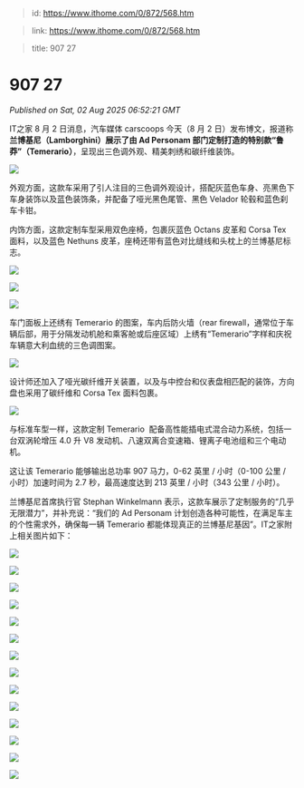 > id: https://www.ithome.com/0/872/568.htm

> link: https://www.ithome.com/0/872/568.htm

> title: 907 27

# 907 27
_Published on Sat, 02 Aug 2025 06:52:21 GMT_

IT之家 8 月 2 日消息，汽车媒体 carscoops 今天（8 月 2 日）发布博文，报道称**兰博基尼（Lamborghini）展示了由 Ad Personam 部门定制打造的特别款“鲁莽”（Temerario）**，呈现出三色调外观、精美刺绣和碳纤维装饰。

![](https://img.ithome.com/newsuploadfiles/2025/8/ae512e3d-5711-4782-96a3-c123cf1c5dd8.png?x-bce-process=image/format,f_auto)

外观方面，这款车采用了引人注目的三色调外观设计，搭配灰蓝色车身、亮黑色下车身装饰以及蓝色装饰条，并配备了哑光黑色尾管、黑色 Velador 轮毂和蓝色刹车卡钳。

内饰方面，这款定制车型采用双色座椅，包裹灰蓝色 Octans 皮革和 Corsa Tex 面料，以及蓝色 Nethuns 皮革，座椅还带有蓝色对比缝线和头枕上的兰博基尼标志。

![](https://img.ithome.com/newsuploadfiles/2025/8/a98c91f3-f87c-4de9-9bc3-37de55d7492a.png?x-bce-process=image/format,f_auto)

![](https://img.ithome.com/newsuploadfiles/2025/8/034d1edc-c0ec-4b34-b463-316c2486cae2.png?x-bce-process=image/format,f_auto)

![](https://img.ithome.com/newsuploadfiles/2025/8/fa2b8524-a0e3-4a22-8c07-1537e3758abc.png?x-bce-process=image/format,f_auto)

车门面板上还绣有 Temerario 的图案，车内后防火墙（rear firewall，通常位于车辆后部，用于分隔发动机舱和乘客舱或后座区域）上绣有“Temerario”字样和庆祝车辆意大利血统的三色调图案。

![](https://img.ithome.com/newsuploadfiles/2025/8/a406eee3-4dc4-43a6-a104-669683bd0844.png?x-bce-process=image/format,f_auto)

设计师还加入了哑光碳纤维开关装置，以及与中控台和仪表盘相匹配的装饰，方向盘也采用了碳纤维和 Corsa Tex 面料包裹。

![](https://img.ithome.com/newsuploadfiles/2025/8/f1b1b951-5d80-49b2-9ecf-3fbeb4cf539e.png?x-bce-process=image/format,f_auto)

与标准车型一样，这款定制 Temerario  配备高性能插电式混合动力系统，包括一台双涡轮增压 4.0 升 V8 发动机、八速双离合变速箱、锂离子电池组和三个电动机。

这让该 Temerario 能够输出总功率 907 马力，0-62 英里 / 小时（0-100 公里 / 小时）加速时间为 2.7 秒，最高速度达到 213 英里 / 小时（343 公里 / 小时）。

兰博基尼首席执行官 Stephan Winkelmann 表示，这款车展示了定制服务的“几乎无限潜力”，并补充说：“我们的 Ad Personam 计划创造各种可能性，在满足车主的个性需求外，确保每一辆 Temerario 都能体现真正的兰博基尼基因”。IT之家附上相关图片如下：

![](https://img.ithome.com/newsuploadfiles/2025/8/1dbe6944-052c-4a13-9ab6-b38a850ec220.png?x-bce-process=image/format,f_auto)

![](https://img.ithome.com/newsuploadfiles/2025/8/23fad9b6-7e2c-4098-a195-704b173a1516.png?x-bce-process=image/format,f_auto)

![](https://img.ithome.com/newsuploadfiles/2025/8/762b0657-cc76-487a-a6fc-057933e3da85.png?x-bce-process=image/format,f_auto)

![](https://img.ithome.com/newsuploadfiles/2025/8/2cdb27ac-b7cd-484c-b68d-9fd5d99c96f9.png?x-bce-process=image/format,f_auto)

![](https://img.ithome.com/newsuploadfiles/2025/8/c0d9b076-ecf0-413f-b302-2716f72765a8.png?x-bce-process=image/format,f_auto)

![](https://img.ithome.com/newsuploadfiles/2025/8/bca47daa-41c4-4714-8eb8-cd1377b5e8dd.png?x-bce-process=image/format,f_auto)

![](https://img.ithome.com/newsuploadfiles/2025/8/c844be35-7b26-4942-973d-8eb1074b8e4c.png?x-bce-process=image/format,f_auto)

![](https://img.ithome.com/newsuploadfiles/2025/8/b107235d-2030-4e92-a06a-a4cc85b1cacd.png?x-bce-process=image/format,f_auto)

![](https://img.ithome.com/newsuploadfiles/2025/8/b920ac3c-7f36-458c-a37e-898a6e7d5434.png?x-bce-process=image/format,f_auto)

![](https://img.ithome.com/newsuploadfiles/2025/8/d879f453-4d9e-48fb-a757-6fdb2577375f.png?x-bce-process=image/format,f_auto)

![](https://img.ithome.com/newsuploadfiles/2025/8/68ef9711-360e-4f95-b731-12e6d1b9165e.png?x-bce-process=image/format,f_auto)

![](https://img.ithome.com/newsuploadfiles/2025/8/0f518fbe-4af7-4ef2-b12a-39a2cb5f26a8.png?x-bce-process=image/format,f_auto)

![](https://img.ithome.com/newsuploadfiles/2025/8/9a7dca33-2f05-413b-a0bd-1ddd48195d54.png?x-bce-process=image/format,f_auto)

![](https://img.ithome.com/newsuploadfiles/2025/8/de39a797-a343-4db8-a7fa-9c0a03dc07d3.png?x-bce-process=image/format,f_auto)
